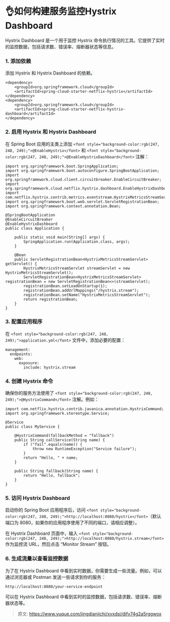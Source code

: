 # 👌如何构建服务监控Hystrix Dashboard

<font style="background-color:rgb(247, 248, 249);">Hystrix Dashboard 是一个用于监控 Hystrix 命令执行情况的工具。它提供了实时的监控数据，包括请求数、错误率、熔断器状态等信息。</font>

### <font style="background-color:rgb(247, 248, 249);">1. 添加依赖</font>
<font style="background-color:rgb(247, 248, 249);">添加 Hystrix 和 Hystrix Dashboard 的依赖。</font>

```plain
<dependency>
    <groupId>org.springframework.cloud</groupId>
    <artifactId>spring-cloud-starter-netflix-hystrix</artifactId>
</dependency>
<dependency>
    <groupId>org.springframework.cloud</groupId>
    <artifactId>spring-cloud-starter-netflix-hystrix-dashboard</artifactId>
</dependency>
```

### <font style="background-color:rgb(247, 248, 249);">2. 启用 Hystrix 和 Hystrix Dashboard</font>
<font style="background-color:rgb(247, 248, 249);">在 Spring Boot 应用的主类上添加</font><font style="background-color:rgb(247, 248, 249);"> </font>`<font style="background-color:rgb(247, 248, 249);">@EnableHystrix</font>`<font style="background-color:rgb(247, 248, 249);"> </font><font style="background-color:rgb(247, 248, 249);">和</font><font style="background-color:rgb(247, 248, 249);"> </font>`<font style="background-color:rgb(247, 248, 249);">@EnableHystrixDashboard</font>`<font style="background-color:rgb(247, 248, 249);"> </font><font style="background-color:rgb(247, 248, 249);">注解：</font>

```plain
import org.springframework.boot.SpringApplication;
import org.springframework.boot.autoconfigure.SpringBootApplication;
import org.springframework.cloud.client.circuitbreaker.EnableCircuitBreaker;
import org.springframework.cloud.netflix.hystrix.dashboard.EnableHystrixDashboard;
import com.netflix.hystrix.contrib.metrics.eventstream.HystrixMetricsStreamServlet;
import org.springframework.boot.web.servlet.ServletRegistrationBean;
import org.springframework.context.annotation.Bean;

@SpringBootApplication
@EnableCircuitBreaker
@EnableHystrixDashboard
public class Application {

    public static void main(String[] args) {
        SpringApplication.run(Application.class, args);
    }

    @Bean
    public ServletRegistrationBean<HystrixMetricsStreamServlet> getServlet() {
        HystrixMetricsStreamServlet streamServlet = new HystrixMetricsStreamServlet();
        ServletRegistrationBean<HystrixMetricsStreamServlet> registrationBean = new ServletRegistrationBean<>(streamServlet);
        registrationBean.setLoadOnStartup(1);
        registrationBean.addUrlMappings("/hystrix.stream");
        registrationBean.setName("HystrixMetricsStreamServlet");
        return registrationBean;
    }
}
```

### <font style="background-color:rgb(247, 248, 249);">3. 配置应用程序</font>
<font style="background-color:rgb(247, 248, 249);">在 </font>`<font style="background-color:rgb(247, 248, 249);">application.yml</font>`<font style="background-color:rgb(247, 248, 249);"> 文件中，添加必要的配置：</font>

```plain
management:
  endpoints:
    web:
      exposure:
        include: hystrix.stream
```

### <font style="background-color:rgb(247, 248, 249);">4. 创建 Hystrix 命令</font>
<font style="background-color:rgb(247, 248, 249);">确保你的服务方法使用了</font><font style="background-color:rgb(247, 248, 249);"> </font>`<font style="background-color:rgb(247, 248, 249);">@HystrixCommand</font>`<font style="background-color:rgb(247, 248, 249);"> </font><font style="background-color:rgb(247, 248, 249);">注解。例如：</font>

```plain
import com.netflix.hystrix.contrib.javanica.annotation.HystrixCommand;
import org.springframework.stereotype.Service;

@Service
public class MyService {

    @HystrixCommand(fallbackMethod = "fallback")
    public String callService(String name) {
        if ("fail".equals(name)) {
            throw new RuntimeException("Service failure");
        }
        return "Hello, " + name;
    }

    public String fallback(String name) {
        return "Hello, fallback";
    }
}
```

### <font style="background-color:rgb(247, 248, 249);">5. 访问 Hystrix Dashboard</font>
<font style="background-color:rgb(247, 248, 249);">启动你的 Spring Boot 应用程序后，访问</font><font style="background-color:rgb(247, 248, 249);"> </font>`<font style="background-color:rgb(247, 248, 249);">http://localhost:8080/hystrix</font>`<font style="background-color:rgb(247, 248, 249);">（默认端口为 8080，如果你的应用程序使用了不同的端口，请相应调整）。</font>

<font style="background-color:rgb(247, 248, 249);">在 Hystrix Dashboard 页面中，输入</font><font style="background-color:rgb(247, 248, 249);"> </font>`<font style="background-color:rgb(247, 248, 249);">http://localhost:8080/hystrix.stream</font>`<font style="background-color:rgb(247, 248, 249);"> </font><font style="background-color:rgb(247, 248, 249);">作为监控流 URL，然后点击 “Monitor Stream” 按钮。</font>

### <font style="background-color:rgb(247, 248, 249);">6. 生成流量以查看监控数据</font>
<font style="background-color:rgb(247, 248, 249);">为了在 Hystrix Dashboard 中看到实时数据，你需要生成一些流量。例如，可以通过浏览器或 Postman 发送一些请求到你的服务：</font>

```plain
http://localhost:8080/your-service-endpoint
```

<font style="background-color:rgb(247, 248, 249);">可以在 Hystrix Dashboard 中看到实时的监控数据，包括请求数、错误率、熔断器状态等。</font>



> 原文: <https://www.yuque.com/jingdianjichi/xyxdsi/difv74g2a5rggwox>